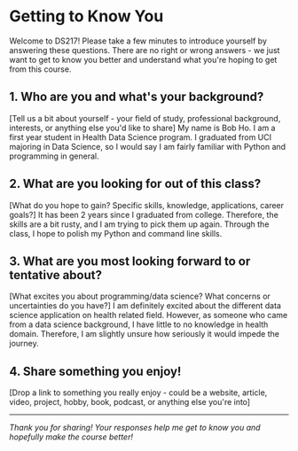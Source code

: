 # Getting to Know You

Welcome to DS217! Please take a few minutes to introduce yourself by answering these questions. There are no right or wrong answers - we just want to get to know you better and understand what you're hoping to get from this course.

## 1. Who are you and what's your background?
[Tell us a bit about yourself - your field of study, professional background, interests, or anything else you'd like to share]
My name is Bob Ho. I am a first year student in Health Data Science program. I graduated from UCI majoring in Data Science, so I would say I am fairly familiar with Python and programming in general. 

## 2. What are you looking for out of this class?
[What do you hope to gain? Specific skills, knowledge, applications, career goals?]
It has been 2 years since I graduated from college. Therefore, the skills are a bit rusty, and I am trying to pick them up again. Through the class, I hope to polish my Python and command line skills.

## 3. What are you most looking forward to or tentative about?
[What excites you about programming/data science? What concerns or uncertainties do you have?]
I am definitely excited about the different data science application on health related field. However, as someone who came from a data science background, I have little to no knowledge in health domain. Therefore, I am slightly unsure how seriously it would impede the journey. 

## 4. Share something you enjoy!
[Drop a link to something you really enjoy - could be a website, article, video, project, hobby, book, podcast, or anything else you're into]

---

*Thank you for sharing! Your responses help me get to know you and hopefully make the course better!*
